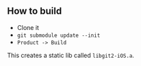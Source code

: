 How to build
---

*  Clone it
*  `git submodule update --init`
*  `Product -> Build`

This creates a static lib called `libgit2-iOS.a`.
